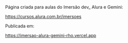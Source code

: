 Página criada para aulas do Imersão dev_ Alura e Gemini:

https://cursos.alura.com.br/imersoes

Publicada em:

https://imersao-alura-gemini-rho.vercel.app
